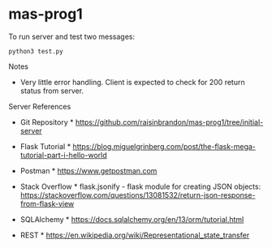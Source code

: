 # mas-prog1

To run server and test two messages:
```export FLASK_APP=server.py
python3 test.py
```

Notes

* Very little error handling.  Client is expected to check for 200 return status from server.

Server References

* Git Repository *
https://github.com/raisinbrandon/mas-prog1/tree/initial-server

* Flask Tutorial *
https://blog.miguelgrinberg.com/post/the-flask-mega-tutorial-part-i-hello-world

* Postman *
https://www.getpostman.com

* Stack Overflow *
flask.jsonify - flask module for creating JSON objects:
https://stackoverflow.com/questions/13081532/return-json-response-from-flask-view

* SQLAlchemy *
https://docs.sqlalchemy.org/en/13/orm/tutorial.html

* REST *
https://en.wikipedia.org/wiki/Representational_state_transfer